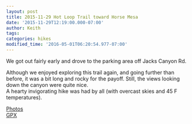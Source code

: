 ```yaml
---
layout: post
title: 2015-11-29 Hot Loop Trail toward Horse Mesa
date: '2015-11-29T12:19:00.000-07:00'
author: Keith
tags: 
categories: hikes
modified_time: '2016-05-01T06:20:54.977-07:00'
---
```


We got out fairly early and drove to the parking area off Jacks Canyon
Rd.

Although we enjoyed exploring this trail again, and going further
than before, it was a bit long and rocky for the payoff. Still, the
views looking down the canyon were quite nice.  
A hearty invigorating
hike was had by all (with overcast skies and 45 F temperatures).  
  
[Photos](https://goo.gl/photos/UvmuQSgQasutY4B69)  
[GPX](https://drive.google.com/file/d/0B05YxhE9Av-POXU2UmpBVmpTY2M/view?usp=sharing)  
